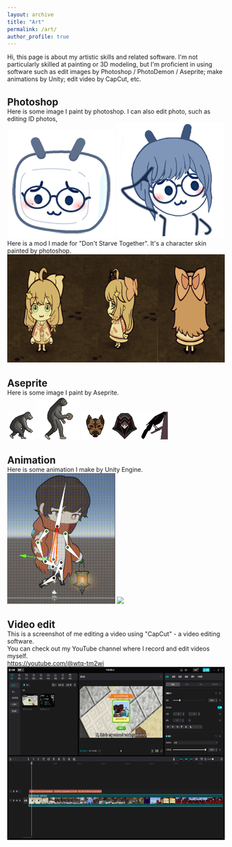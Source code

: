```yaml
---
layout: archive
title: "Art"
permalink: /art/
author_profile: true
---
```

Hi, this page is about my artistic skills and related software. I'm not particularly skilled at painting or 3D modeling, but I'm proficient in using software such as edit images by Photoshop / PhotoDemon / Aseprite; make animations by Unity; edit video by CapCut, etc.

<!-- 1.Photoshop -->
<br/><span style="font-weight: bold; font-size: 1.6em;">Photoshop</span><br/>
Here is some image I paint by photoshop. I can also edit photo, such as editing ID photos, 
<br/>
<img src="/images/ART_1.png" style="width: 250px; height: auto;">
<img src="/images/ART_2.png" style="width: 250px; height: auto;">
<br/>
Here is a mod I made for "Don't Starve Together". It's a character skin painted by photoshop. 
<img src="/images/ART_3.png" style="width: auto; height: 250px;">

<!-- 2.Aseprite -->
<br/><span style="font-weight: bold; font-size: 1.6em;">Aseprite</span><br/>
Here is some image I paint by Aseprite.
<br/>
<img src="/images/ASEPRITE_1.png">
<img src="/images/ASEPRITE_2.png">
<img src="/images/ASEPRITE_3.png">
<img src="/images/ASEPRITE_4.png">
<img src="/images/ASEPRITE_5.png">
<!-- 3.Animation -->
<br/><span style="font-weight: bold; font-size: 1.6em;">Animation</span><br/>
Here is some animation I make by Unity Engine.
<br/>
<img src="/images/ANIM_1.gif" style="width: 250px; height: auto;">
<img src="/images/ANIM_2.gif" style="width: 250px; height: auto;">

<!-- 4.Video edit -->
<br/><span style="font-weight: bold; font-size: 1.6em;">Video edit</span><br/>
This is a screenshot of me editing a video using "CapCut" - a video editing software.
<br/>You can check out my YouTube channel where I record and edit videos myself.
<br/><a href=" https://youtube.com/@wtq-tm2wi " target="_blank"><u>https://youtube.com/@wtq-tm2wi</u></a>
<br/>
<img src="/images/VIDEO_1.png" style="width: auto; height: 400px;">